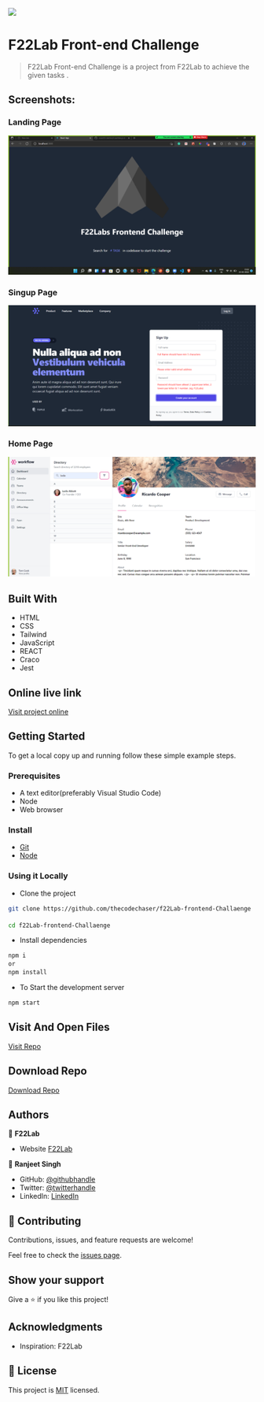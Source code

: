![](https://img.shields.io/badge/thecodechaser-blueviolet)

# F22Lab Front-end Challenge

> F22Lab Front-end Challenge is a project from F22Lab to achieve the given tasks .

## Screenshots:

### Landing Page

![screenshot](./src/assets/LandingPage.png)

### Singup Page

![screenshot](./src/assets/SingupPage.png)

### Home Page

![screenshot](./src/assets/HomePage.png)

## Built With

- HTML
- CSS
- Tailwind
- JavaScript
- REACT
- Craco
- Jest

## Online live link

[Visit project online](https://f22-challenge-thecodechaser.netlify.app)

## Getting Started

To get a local copy up and running follow these simple example steps.

### Prerequisites
- A text editor(preferably Visual Studio Code)
- Node
- Web browser

### Install
- [Git](https://git-scm.com/downloads)
- [Node](https://nodejs.org/en/download/)

### Using it Locally

- Clone the project

```bash 
git clone https://github.com/thecodechaser/f22Lab-frontend-Challaenge

cd f22Lab-frontend-Challaenge
```

- Install dependencies

```bash
npm i 
or
npm install
```
- To Start the development server
```bash
npm start
```


## Visit And Open Files

[Visit Repo](https://github.com/thecodechaser/f22Lab-frontend-Challaenge)

## Download Repo

[Download Repo](https://github.com/thecodechaser/f22Lab-frontend-Challaenge/archive/refs/heads/main.zip)

## Authors

👤 **F22Lab**

- Website [F22Lab](https://www.f22labs.com)

👤 **Ranjeet Singh**

- GitHub: [@githubhandle](https://github.com/thecodechaser)
- Twitter: [@twitterhandle](https://twitter.com/thecodechaser)
- LinkedIn: [LinkedIn](https://linkedin.com/in/thecodechaser)


## 🤝 Contributing

Contributions, issues, and feature requests are welcome!

Feel free to check the [issues page](https://github.com/thecodechaser/f22Lab-frontend-Challaenge/issues).

## Show your support

Give a ⭐️ if you like this project!

## Acknowledgments

- Inspiration: F22Lab 

## 📝 License

This project is [MIT](./MIT.md) licensed.
